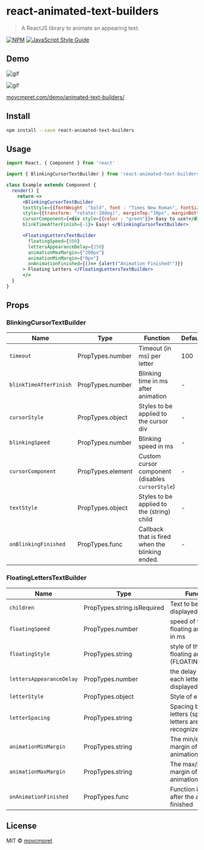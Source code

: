 # react-animated-text-builders

> A ReactJS library to animate an appearing text.

[![NPM](https://img.shields.io/npm/v/react-animated-text-builders.svg)](https://www.npmjs.com/package/react-animated-text-builders) [![JavaScript Style Guide](https://img.shields.io/badge/code_style-standard-brightgreen.svg)](https://standardjs.com)

## Demo

![gif](https://movcmpret.com/demo/animated-text-builders/blink.gif)

![gif](https://movcmpret.com/demo/animated-text-builders/floating.gif)

[movcmpret.com/demo/animated-text-builders/](https://movcmpret.com/demo/animated-text-builders/)


## Install

```bash
npm install --save react-animated-text-builders
```

## Usage

```jsx
import React, { Component } from 'react'

import { BlinkingCursorTextBuilder } from 'react-animated-text-builders'

class Example extends Component {
  render() {
    return <>
      <BlinkingCursorTextBuilder
      textStyle={{fontWeight :"bold", font : "Times New Roman", fontSize : "18px"}}
      style={{transform: "rotate(-10deg)", marginTop:"10px", marginBottom :"10px"}}
      cursorComponent={<div style={{color : "green"}}> Easy to use!</div>}
      blinkTimeAfterFinish={-1}> Easy! </BlinkingCursorTextBuilder>

      <FloatingLettersTextBuilder
        floatingSpeed={500}
        lettersAppearanceDelay={250}
        animationMaxMargin={"200px"}
        animationMinMargin={"0px"}
        onAnimationFinished={()=> {alert("Animation Finished!")}}
      > Floating Letters </FloatingLettersTextBuilder>
      </>
  }
}
```

## Props

### BlinkingCursorTextBuilder
Name | Type | Function | Default
------------ | ------------- | -------------| -------------
`timeout` | PropTypes.number | Timeout (in ms) per letter | 100
`blinkTimeAfterFinish` | PropTypes.number | Blinking time in ms after animation | -
`cursorStyle` | PropTypes.object | Styles to be applied to the cursor div | -
`blinkingSpeed` | PropTypes.number | Blinking speed in ms | -
`cursorComponent` | PropTypes.element | Custom cursor component (disables `cursorStyle`) | -
`textStyle` | PropTypes.object | Styles to be applied to the (string) child | -
`onBlinkingFinished` | PropTypes.func | Callback that is fired when the blinking ended. | -

### FloatingLettersTextBuilder
Name | Type | Function | Default
------------ | ------------- | -------------| -------------
`children` | PropTypes.string.isRequired | Text to be displayed |-
`floatingSpeed` | PropTypes.number | speed of the CSS floating animation in ms |500
`floatingStyle` | PropTypes.string | style of the CSS floating animation (FLOATING_STYLE) |FLOATING_STYLE.EASE_IN_OUT
`lettersAppearanceDelay` | PropTypes.number | the delay between each letter to be displayed |100
`letterStyle` |  PropTypes.object | Style of each letter |{}
`letterSpacing` | PropTypes.string | Spacing between letters (space-letters are not recognized) | "4px"
`animationMinMargin` | PropTypes.string | The min/end margin of the animation |"0px"
`animationMaxMargin` | PropTypes.string | The max/initial margin of the animation |"100px"
`onAnimationFinished` | PropTypes.func | Function is called after the animation finished | -

## License

MIT © [movcmpret](https://github.com/movcmpret)
